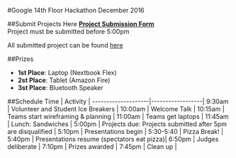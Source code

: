 #Google 14th Floor Hackathon December 2016

##Submit Projects Here
**[Project Submission Form](https://goo.gl/forms/79zfz1urgmhFONZs2)**  
Project must be submitted before 5:00pm


All submitted project can be found [here](https://docs.google.com/spreadsheets/d/10dPJTzHmFB7pnjJojIJWIicyIcJ8qMIney1vXQEK7rk/edit?usp=sharing)

##Prizes
* **1st Place**: Laptop (Nextbook Flex)
* **2st Place**: Tablet (Amazon Fire)
* **3st Place**: Bluetooth Speaker 


##Schedule
Time         | Activity        | 
--------------------|------------------|
9:30am | Volunteer and Student Ice Breakers   | 
10:00am       | Welcome Talk    | 
10:15am  | Teams start wireframing & planning      | 
11:00am      | Teams get laptops  | 
11:45am           | Lunch: Sandwiches    | 
5:00pm         | Projects due: Projects submitted after 5pm are disqualified     |
5:10pm         | Presentations begin     | 
5:30-5:40            | Pizza Break!     | 
5:40pm           | Presentations resume (spectators eat pizza)|
6:50pm           | Judges deliberate | 
7:10pm           | Prizes awarded |
7:45pm           | Clean up |